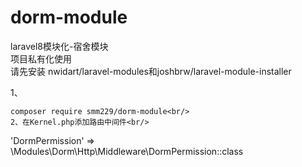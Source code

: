 # dorm-module

laravel8模块化-宿舍模块<br/>
项目私有化使用<br/>
请先安装 nwidart/laravel-modules和joshbrw/laravel-module-installer<br/>

1、
```
composer require smm229/dorm-module<br/>
2、在Kernel.php添加路由中间件<br/>
```
'DormPermission' => \Modules\Dorm\Http\Middleware\DormPermission::class<br/>

